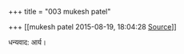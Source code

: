+++
title = "003 mukesh patel"

+++
[[mukesh patel	2015-08-19, 18:04:28 [Source](https://groups.google.com/g/samskrita/c/8SVDzXCAHqU)]]



धन्यवाद: आर्य।

